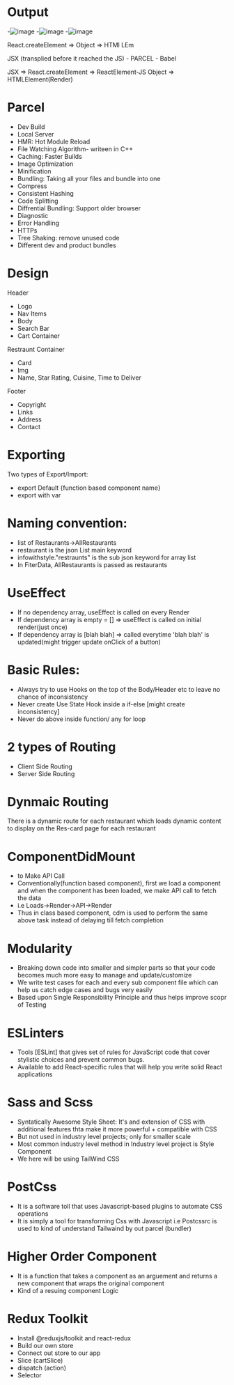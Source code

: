 # Output
-![image](https://github.com/harshiltomar/Foodify-1.0/assets/110554721/00774b16-e3b6-46b2-8795-0dce04babc11)
-![image](https://github.com/harshiltomar/Foodify-1.0/assets/110554721/c36c0004-81d1-42dc-ad0d-cda6ae6547b6)
-![image](https://github.com/harshiltomar/Foodify-1.0/assets/110554721/a4babbc1-36c4-4564-83e0-9c111b9a217a)



React.createElement => Object => HTMl LEm

JSX (transplied before it reached the JS) - PARCEL - Babel

JSX => React.createElement => ReactElement-JS Object => HTMLElement(Render)

# Parcel
- Dev Build
- Local Server
- HMR: Hot Module Reload
- File Watching Algorithm- writeen in C++
- Caching: Faster Builds
- Image Optimization
- Minification
- Bundling: Taking all your files and bundle into one
- Compress
- Consistent Hashing
- Code Splitting
- Diffrential Bundling: Support older browser
- Diagnostic
- Error Handling
- HTTPs
- Tree Shaking: remove unused code
- Different dev and product bundles

# Design
Header
- Logo
- Nav Items
- Body
- Search Bar
- Cart Container

Restraunt Container
- Card
- Img
- Name, Star Rating, Cuisine, Time to Deliver

Footer
- Copyright
- Links
- Address
- Contact 

# Exporting
Two types of Export/Import:

- export Default {function based component name} 
- export with var

# Naming convention:
- list of Restaurants->AllRestaurants
- restaurant is the json List main keyword
- infowithstyle."restraunts" is the sub json keyword for array list
- In FiterData, AllRestaurants is passed as restaurants


# UseEffect
- If no dependency array, useEffect is called on every Render
- If dependency array is empty = [] => useEffect is called on initial render(just once)
- If dependency array is [blah blah] => called everytime 'blah blah' is updated(might trigger update onClick of a button)

# Basic Rules:
- Always try to use Hooks on the top of the Body/Header etc to leave no chance of inconsistency
- Never create Use State Hook inside a if-else [might create inconsistency]
- Never do above inside function/ any for loop

# 2 types of Routing
- Client Side Routing
- Server Side Routing

# Dynmaic Routing
There is a dynamic route for each restaurant which loads dynamic content to display on the Res-card page for each restaurant

# ComponentDidMount
- to Make API Call
- Conventionally(function based component), first we load a component and when the component has been loaded, we make API call to fetch the data
- i.e Loads->Render->API->Render
- Thus in class based component, cdm is used to perform the same above task instead of delaying till fetch completion

# Modularity
- Breaking down code into smaller and simpler parts so that your code becomes much more easy to manage and update/customize
- We write test cases for each and every sub component file which can help us catch edge cases and bugs very easily
- Based upon Single Responsibility Principle and thus helps improve scopr of Testing

# ESLinters
- Tools [ESLint] that gives set of rules for JavaScript code that cover stylistic choices and prevent common bugs.
- Available to add React-specific rules that will help you write solid React applications

# Sass and Scss
- Syntatically Awesome Style Sheet: It's and extension of CSS with additional features thta make it more powerful + compatible with CSS
- But not used in industry level projects; only for smaller scale
- Most common industry level method in Industry level project is Style Component
- We here will be using TailWind CSS

# PostCss
- It is a software toll that uses Javascript-based plugins to automate CSS operations
- It is simply a tool for transforming Css with Javascript i.e Postcssrc is used to kind of understand Tailwaind by out parcel (bundler)

# Higher Order Component
- It is a function that takes a component as an arguement and returns a new component that wraps the original component
- Kind of a resuing component Logic

# Redux Toolkit
- Install @reduxjs/toolkit and react-redux
- Build our own store
- Connect out store to our app
- Slice (cartSlice)
- dispatch (action)
- Selector